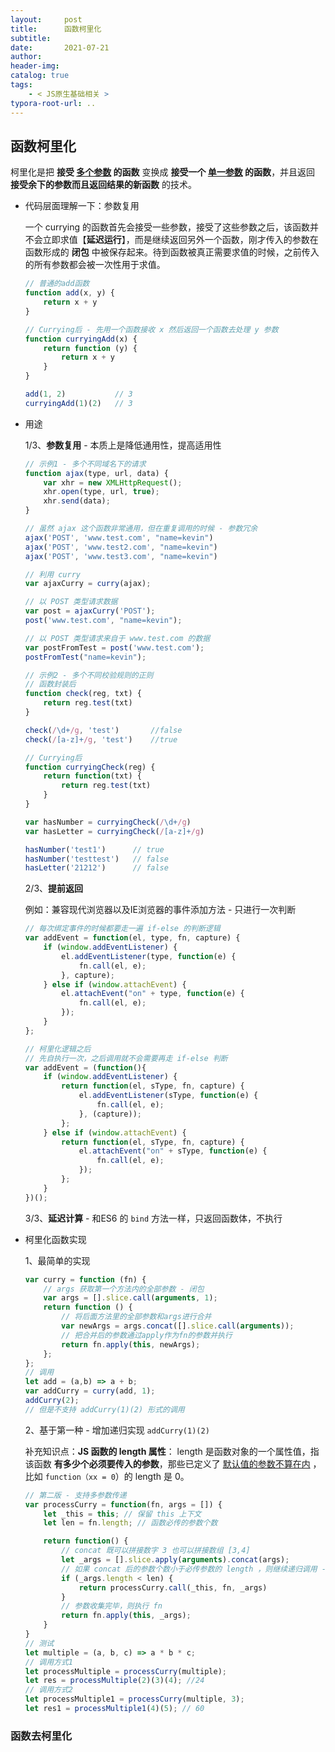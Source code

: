 ```yaml
---
layout:     post
title:      函数柯里化
subtitle:  
date:       2021-07-21
author:     
header-img: 
catalog: true
tags:
    - < JS原生基础相关 >
typora-root-url: ..
---
```


## 函数柯里化

柯里化是把 **接受 <u>多个参数</u> 的函数** 变换成 **接受一个 <u>单一参数</u> 的函数**，并且返回 **接受余下的参数而且返回结果的新函数** 的技术。

- 代码层面理解一下：参数复用

    一个 currying 的函数首先会接受一些参数，接受了这些参数之后，该函数并不会立即求值【**延迟运行**】，而是继续返回另外一个函数，刚才传入的参数在函数形成的 **闭包** 中被保存起来。待到函数被真正需要求值的时候，之前传入的所有参数都会被一次性用于求值。

    ```js
    // 普通的add函数
    function add(x, y) {
        return x + y
    }
    
    // Currying后 - 先用一个函数接收 x 然后返回一个函数去处理 y 参数
    function curryingAdd(x) {
        return function (y) {
            return x + y
        }
    }
    
    add(1, 2)           // 3
    curryingAdd(1)(2)   // 3
    ```

- 用途

    1/3、**参数复用** - 本质上是降低通用性，提高适用性

    ```js
    // 示例1 - 多个不同域名下的请求
    function ajax(type, url, data) {
        var xhr = new XMLHttpRequest();
        xhr.open(type, url, true);
        xhr.send(data);
    }
    
    // 虽然 ajax 这个函数非常通用，但在重复调用的时候 - 参数冗余
    ajax('POST', 'www.test.com', "name=kevin")
    ajax('POST', 'www.test2.com', "name=kevin")
    ajax('POST', 'www.test3.com', "name=kevin")
    
    // 利用 curry
    var ajaxCurry = curry(ajax);
    
    // 以 POST 类型请求数据
    var post = ajaxCurry('POST');
    post('www.test.com', "name=kevin");
    
    // 以 POST 类型请求来自于 www.test.com 的数据
    var postFromTest = post('www.test.com');
    postFromTest("name=kevin");
    ```

    ```js
    // 示例2 - 多个不同校验规则的正则
    // 函数封装后
    function check(reg, txt) {
        return reg.test(txt)
    }
    
    check(/\d+/g, 'test')       //false
    check(/[a-z]+/g, 'test')    //true
    
    // Currying后
    function curryingCheck(reg) {
        return function(txt) {
            return reg.test(txt)
        }
    }
    
    var hasNumber = curryingCheck(/\d+/g)
    var hasLetter = curryingCheck(/[a-z]+/g)
    
    hasNumber('test1')      // true
    hasNumber('testtest')   // false
    hasLetter('21212')      // false
    ```

    2/3、**提前返回**

    例如：兼容现代浏览器以及IE浏览器的事件添加方法 - 只进行一次判断

    ```js
    // 每次绑定事件的时候都要走一遍 if-else 的判断逻辑
    var addEvent = function(el, type, fn, capture) {
        if (window.addEventListener) {
            el.addEventListener(type, function(e) {
                fn.call(el, e);
            }, capture);
        } else if (window.attachEvent) {
            el.attachEvent("on" + type, function(e) {
                fn.call(el, e);
            });
        } 
    };
    
    // 柯里化逻辑之后
    // 先自执行一次，之后调用就不会需要再走 if-else 判断
    var addEvent = (function(){
        if (window.addEventListener) {
            return function(el, sType, fn, capture) {
                el.addEventListener(sType, function(e) {
                    fn.call(el, e);
                }, (capture));
            };
        } else if (window.attachEvent) {
            return function(el, sType, fn, capture) {
                el.attachEvent("on" + sType, function(e) {
                    fn.call(el, e);
                });
            };
        }
    })();
    ```

    3/3、**延迟计算** - 和ES6 的 `bind` 方法一样，只返回函数体，不执行

    

- 柯里化函数实现

    1、最简单的实现

    ```js
    var curry = function (fn) {
        // args 获取第一个方法内的全部参数 - 闭包
        var args = [].slice.call(arguments, 1);
        return function () {
            // 将后面方法里的全部参数和args进行合并
            var newArgs = args.concat([].slice.call(arguments));
            // 把合并后的参数通过apply作为fn的参数并执行
            return fn.apply(this, newArgs);
        };
    };
    // 调用
    let add = (a,b) => a + b;
    var addCurry = curry(add, 1);
    addCurry(2);
    // 但是不支持 addCurry(1)(2) 形式的调用
    ```

    2、基于第一种 - 增加递归实现 `addCurry(1)(2)` 

    补充知识点：**JS 函数的 length 属性**： length 是函数对象的一个属性值，指该函数 **有多少个必须要传入的参数**，那些已定义了  <u>默认值的参数不算在内</u> ，比如 `function（xx = 0`）的 length 是 0。

    ```js
    // 第二版 - 支持多参数传递
    var processCurry = function(fn, args = []) {
        let _this = this; // 保留 this 上下文
        let len = fn.length; // 函数必传的参数个数
    
        return function() {
            // concat 既可以拼接数字 3 也可以拼接数组 [3,4]
            let _args = [].slice.apply(arguments).concat(args);
            // 如果 concat 后的参数个数小于必传参数的 length ，则继续递归调用 - 收集参数
            if (_args.length < len) {
                return processCurry.call(_this, fn, _args)
            }
            // 参数收集完毕，则执行 fn
            return fn.apply(this, _args);
        }
    }
    // 测试
    let multiple = (a, b, c) => a * b * c;
    // 调用方式1
    let processMultiple = processCurry(multiple);
    let res = processMultiple(2)(3)(4); //24
    // 调用方式2
    let processMultiple1 = processCurry(multiple, 3);
    let res1 = processMultiple1(4)(5); // 60
    ```

    



### 函数去柯里化

